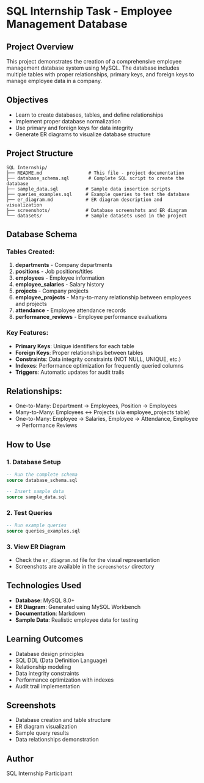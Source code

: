 # SQL Internship Task - Employee Management Database

## Project Overview
This project demonstrates the creation of a comprehensive employee management database system using MySQL. The database includes multiple tables with proper relationships, primary keys, and foreign keys to manage employee data in a company.

## Objectives
- Learn to create databases, tables, and define relationships
- Implement proper database normalization
- Use primary and foreign keys for data integrity
- Generate ER diagrams to visualize database structure

## Project Structure
```
SQL Internship/
├── README.md                 # This file - project documentation
├── database_schema.sql       # Complete SQL script to create the database
├── sample_data.sql          # Sample data insertion scripts
├── queries_examples.sql     # Example queries to test the database
├── er_diagram.md            # ER diagram description and visualization
├── screenshots/             # Database screenshots and ER diagram
└── datasets/                # Sample datasets used in the project
```

## Database Schema

### Tables Created:
1. **departments** - Company departments
2. **positions** - Job positions/titles
3. **employees** - Employee information
4. **employee_salaries** - Salary history
5. **projects** - Company projects
6. **employee_projects** - Many-to-many relationship between employees and projects
7. **attendance** - Employee attendance records
8. **performance_reviews** - Employee performance evaluations

### Key Features:
- **Primary Keys**: Unique identifiers for each table
- **Foreign Keys**: Proper relationships between tables
- **Constraints**: Data integrity constraints (NOT NULL, UNIQUE, etc.)
- **Indexes**: Performance optimization for frequently queried columns
- **Triggers**: Automatic updates for audit trails

## Relationships:
- One-to-Many: Department → Employees, Position → Employees
- Many-to-Many: Employees ↔ Projects (via employee_projects table)
- One-to-Many: Employee → Salaries, Employee → Attendance, Employee → Performance Reviews

## How to Use

### 1. Database Setup
```sql
-- Run the complete schema
source database_schema.sql

-- Insert sample data
source sample_data.sql
```

### 2. Test Queries
```sql
-- Run example queries
source queries_examples.sql
```

### 3. View ER Diagram
- Check the `er_diagram.md` file for the visual representation
- Screenshots are available in the `screenshots/` directory

## Technologies Used
- **Database**: MySQL 8.0+
- **ER Diagram**: Generated using MySQL Workbench
- **Documentation**: Markdown
- **Sample Data**: Realistic employee data for testing

## Learning Outcomes
- Database design principles
- SQL DDL (Data Definition Language)
- Relationship modeling
- Data integrity constraints
- Performance optimization with indexes
- Audit trail implementation

## Screenshots
- Database creation and table structure
- ER diagram visualization
- Sample query results
- Data relationships demonstration

## Author
SQL Internship Participant
